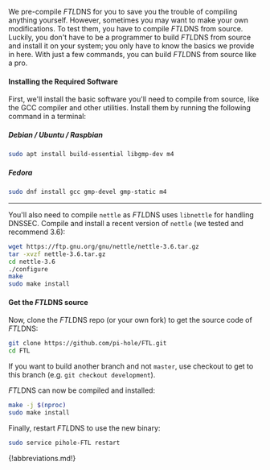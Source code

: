 We pre-compile *FTL*DNS for you to save you the trouble of compiling anything yourself. However, sometimes you may want to make your own modifications. To test them, you have to compile *FTL*DNS from source. Luckily, you don't have to be a programmer to build *FTL*DNS from source and install it on your system; you only have to know the basics we provide in here. With just a few commands, you can build *FTL*DNS from source like a pro.

#### Installing the Required Software

First, we'll install the basic software you'll need to compile from source, like the GCC compiler and other utilities.
Install them by running the following command in a terminal:

##### Debian / Ubuntu / Raspbian

```bash
sudo apt install build-essential libgmp-dev m4
```

##### Fedora

```bash
sudo dnf install gcc gmp-devel gmp-static m4
```

---

You'll also need to compile `nettle` as *FTL*DNS uses `libnettle` for handling DNSSEC. Compile and install a recent version of `nettle` (we tested and recommend 3.6):

```bash
wget https://ftp.gnu.org/gnu/nettle/nettle-3.6.tar.gz
tar -xvzf nettle-3.6.tar.gz
cd nettle-3.6
./configure
make
sudo make install
```

#### Get the *FTL*DNS source

Now, clone the *FTL*DNS repo (or your own fork) to get the source code of *FTL*DNS:

```bash
git clone https://github.com/pi-hole/FTL.git
cd FTL
```

If you want to build another branch and not `master`, use checkout to get to this branch (e.g. `git checkout development`).

*FTL*DNS can now be compiled and installed:

```bash
make -j $(nproc)
sudo make install
```

Finally, restart *FTL*DNS to use the new binary:

```bash
sudo service pihole-FTL restart
```

{!abbreviations.md!}
